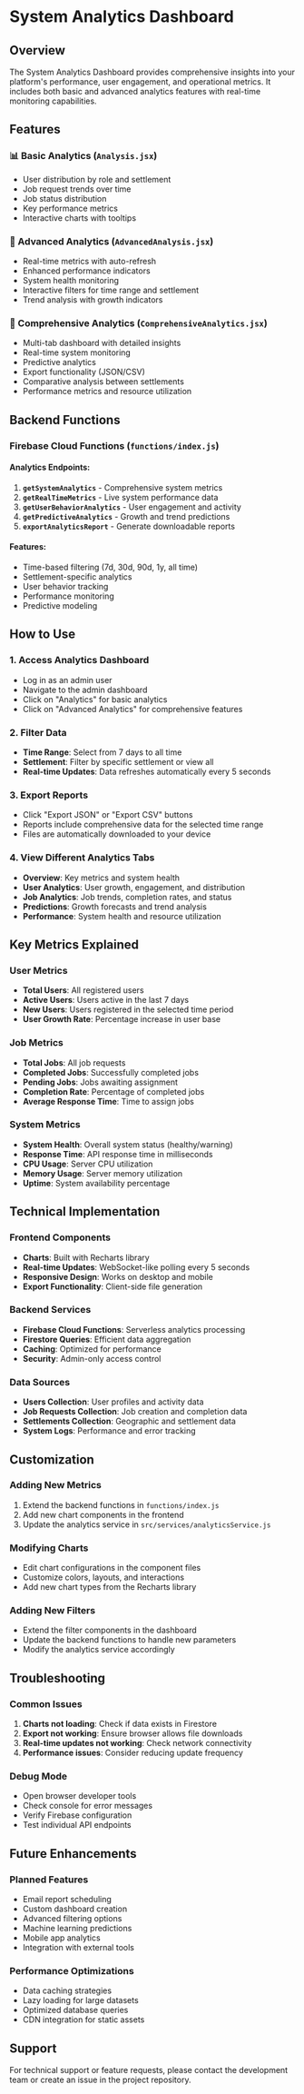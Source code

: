 # System Analytics Dashboard

## Overview

The System Analytics Dashboard provides comprehensive insights into your platform's performance, user engagement, and operational metrics. It includes both basic and advanced analytics features with real-time monitoring capabilities.

## Features

### 📊 Basic Analytics (`Analysis.jsx`)
- User distribution by role and settlement
- Job request trends over time
- Job status distribution
- Key performance metrics
- Interactive charts with tooltips

### 🚀 Advanced Analytics (`AdvancedAnalysis.jsx`)
- Real-time metrics with auto-refresh
- Enhanced performance indicators
- System health monitoring
- Interactive filters for time range and settlement
- Trend analysis with growth indicators

### 🔮 Comprehensive Analytics (`ComprehensiveAnalytics.jsx`)
- Multi-tab dashboard with detailed insights
- Real-time system monitoring
- Predictive analytics
- Export functionality (JSON/CSV)
- Comparative analysis between settlements
- Performance metrics and resource utilization

## Backend Functions

### Firebase Cloud Functions (`functions/index.js`)

#### Analytics Endpoints:
1. **`getSystemAnalytics`** - Comprehensive system metrics
2. **`getRealTimeMetrics`** - Live system performance data
3. **`getUserBehaviorAnalytics`** - User engagement and activity
4. **`getPredictiveAnalytics`** - Growth and trend predictions
5. **`exportAnalyticsReport`** - Generate downloadable reports

#### Features:
- Time-based filtering (7d, 30d, 90d, 1y, all time)
- Settlement-specific analytics
- User behavior tracking
- Performance monitoring
- Predictive modeling

## How to Use

### 1. Access Analytics Dashboard
- Log in as an admin user
- Navigate to the admin dashboard
- Click on "Analytics" for basic analytics
- Click on "Advanced Analytics" for comprehensive features

### 2. Filter Data
- **Time Range**: Select from 7 days to all time
- **Settlement**: Filter by specific settlement or view all
- **Real-time Updates**: Data refreshes automatically every 5 seconds

### 3. Export Reports
- Click "Export JSON" or "Export CSV" buttons
- Reports include comprehensive data for the selected time range
- Files are automatically downloaded to your device

### 4. View Different Analytics Tabs
- **Overview**: Key metrics and system health
- **User Analytics**: User growth, engagement, and distribution
- **Job Analytics**: Job trends, completion rates, and status
- **Predictions**: Growth forecasts and trend analysis
- **Performance**: System health and resource utilization

## Key Metrics Explained

### User Metrics
- **Total Users**: All registered users
- **Active Users**: Users active in the last 7 days
- **New Users**: Users registered in the selected time period
- **User Growth Rate**: Percentage increase in user base

### Job Metrics
- **Total Jobs**: All job requests
- **Completed Jobs**: Successfully completed jobs
- **Pending Jobs**: Jobs awaiting assignment
- **Completion Rate**: Percentage of completed jobs
- **Average Response Time**: Time to assign jobs

### System Metrics
- **System Health**: Overall system status (healthy/warning)
- **Response Time**: API response time in milliseconds
- **CPU Usage**: Server CPU utilization
- **Memory Usage**: Server memory utilization
- **Uptime**: System availability percentage

## Technical Implementation

### Frontend Components
- **Charts**: Built with Recharts library
- **Real-time Updates**: WebSocket-like polling every 5 seconds
- **Responsive Design**: Works on desktop and mobile
- **Export Functionality**: Client-side file generation

### Backend Services
- **Firebase Cloud Functions**: Serverless analytics processing
- **Firestore Queries**: Efficient data aggregation
- **Caching**: Optimized for performance
- **Security**: Admin-only access control

### Data Sources
- **Users Collection**: User profiles and activity data
- **Job Requests Collection**: Job creation and completion data
- **Settlements Collection**: Geographic and settlement data
- **System Logs**: Performance and error tracking

## Customization

### Adding New Metrics
1. Extend the backend functions in `functions/index.js`
2. Add new chart components in the frontend
3. Update the analytics service in `src/services/analyticsService.js`

### Modifying Charts
- Edit chart configurations in the component files
- Customize colors, layouts, and interactions
- Add new chart types from the Recharts library

### Adding New Filters
- Extend the filter components in the dashboard
- Update the backend functions to handle new parameters
- Modify the analytics service accordingly

## Troubleshooting

### Common Issues
1. **Charts not loading**: Check if data exists in Firestore
2. **Export not working**: Ensure browser allows file downloads
3. **Real-time updates not working**: Check network connectivity
4. **Performance issues**: Consider reducing update frequency

### Debug Mode
- Open browser developer tools
- Check console for error messages
- Verify Firebase configuration
- Test individual API endpoints

## Future Enhancements

### Planned Features
- Email report scheduling
- Custom dashboard creation
- Advanced filtering options
- Machine learning predictions
- Mobile app analytics
- Integration with external tools

### Performance Optimizations
- Data caching strategies
- Lazy loading for large datasets
- Optimized database queries
- CDN integration for static assets

## Support

For technical support or feature requests, please contact the development team or create an issue in the project repository. 